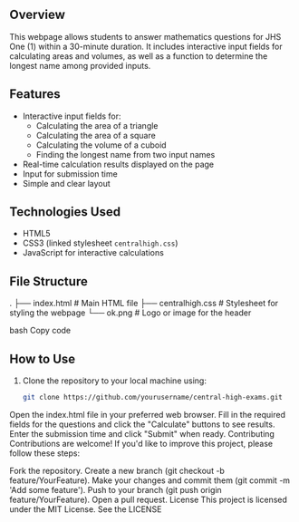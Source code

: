 ## Overview

This webpage allows students to answer mathematics questions for JHS One (1) within a 30-minute duration. It includes interactive input fields for calculating areas and volumes, as well as a function to determine the longest name among provided inputs.

## Features

- Interactive input fields for:
  - Calculating the area of a triangle
  - Calculating the area of a square
  - Calculating the volume of a cuboid
  - Finding the longest name from two input names
- Real-time calculation results displayed on the page
- Input for submission time
- Simple and clear layout

## Technologies Used

- HTML5
- CSS3 (linked stylesheet `centralhigh.css`)
- JavaScript for interactive calculations

## File Structure

. ├── index.html # Main HTML file ├── centralhigh.css # Stylesheet for styling the webpage └── ok.png # Logo or image for the header

bash
Copy code

## How to Use

1. Clone the repository to your local machine using:
   ```bash
   git clone https://github.com/yourusername/central-high-exams.git
Open the index.html file in your preferred web browser.
Fill in the required fields for the questions and click the "Calculate" buttons to see results.
Enter the submission time and click "Submit" when ready.
Contributing
Contributions are welcome! If you'd like to improve this project, please follow these steps:

Fork the repository.
Create a new branch (git checkout -b feature/YourFeature).
Make your changes and commit them (git commit -m 'Add some feature').
Push to your branch (git push origin feature/YourFeature).
Open a pull request.
License
This project is licensed under the MIT License. See the LICENSE
